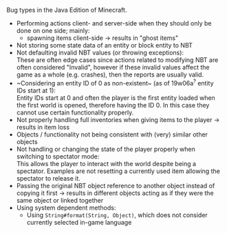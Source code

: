 Bug types in the Java Edition of Minecraft.

- Performing actions client- and server-side when they should only be done on one side; mainly:
  - spawning items client-side → results in "ghost items"
- Not storing some state data of an entity or block entity to NBT
- Not defaulting invalid NBT values (or throwing exceptions):    
  These are often edge cases since actions related to modifying NBT are often considered "Invalid", however if these invalid values affect the game as a whole (e.g. crashes), then the reports are usually valid.
- ~Considering an entity ID of 0 as non-existent~ (as of 19w06a<sup>?</sup> entity IDs start at 1):    
  Entity IDs start at 0 and often the player is the first entity loaded when the first world is opened, therefore having the ID 0. In this case they cannot use certain functionality properly.
- Not properly handling full inventories when giving items to the player → results in item loss
- Objects / functionality not being consistent with (very) similar other objects
- Not handling or changing the state of the player properly  when switching to spectator mode:    
  This allows the player to interact with the world despite being a spectator. Examples are not resetting a currently used item allowing the spectator to release it.
- Passing the original NBT object reference to another object instead of copying it first  → results in different objects acting as if they were the same object or linked together
- Using system dependent methods:
  - Using `String#format(String, Object)`, which does not consider currently selected in-game language
  
